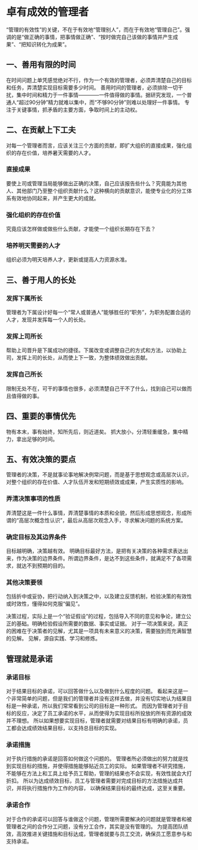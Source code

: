 # 卓有成效的管理者

“管理的有效性”的关键，不在于有效地“管理别人”，而在于有效地“管理自己”。强调的是“做正确的事情，把事情做正确”、“按时做完自己该做的事情并产生成果”、“把知识转化为成果”。

## 一、善用有限的时间
在时间问题上单凭感觉绝对不行，作为一个有效的管理者，必须弄清楚自己的目标和任务，弄清楚实现目标需要多少时间。
善用时间的管理者，必须排除一切干扰，集中时间和精力于一件事情————一件值得做的事情。据研究发现，一个普通人“超过90分钟”精力就难以集中，而“不够90分钟”则难以处理好一件事情。
专注于关键事情，抓矛盾的主要方面，争取时间上的主动权。

## 二、在贡献上下工夫
对每一个管理者而言，应该关注三个方面的贡献，即扩大组织的直接成果，强化组织的存在价值，培养暑天需要的人才。
### 直接成果
要使上司或管理当局能够做出正确的决策，自己应该报告些什么？究竟能为其他人、其他部门乃至整个组织贡献什么？这种横向的贡献意识，能使专业化的分工体系有效地协同起来，并产生更大的成就。
### 强化组织的存在价值
究竟应该怎样做或做些什么贡献，才能使一个组织长期存在下去？
### 培养明天需要的人才
组织必须为明天培养人才，更新或提高人力资源水准。

## 三、善于用人的长处
### 发挥下属所长
管理者为下属设计好每一个“常人或普通人”能够胜任的“职务”，为职务配置合适的人才，发现并发挥每一个人的长处。
### 发挥上司所长
帮助上司晋升是下属成功的捷径。下属改变或调整自己的方式和方法，以协助上司，发挥上司的长处，从而使上下一致，为整体绩效做出贡献。
### 发挥自己所长
限制无处不在，可干的事情也很多，必须清楚自己干不了什么，找到自己可以做而且值得做的事。

## 四、重要的事情优先
物有本末，事有始终，知所先后，则近道矣。
抓大放小，分清轻重缓急，集中精力，拿出足够的时间。

## 五、有效决策的要点
管理者的决策，不是就事论事地解决例常问题，而是基于思想观念或高层次认识，对整个组织的存在价值、人才队伍开发和短期绩效或成果，产生实质性的影响。
### 弄清决策事项的性质
弄清楚这是一件什么事情，弄清楚事情的本质和全貌，然后形成思想观念，形成所谓的“高层次概念性认识”，最后从高层次观念入手，寻求解决问题的系统方案。
### 确定目标及其边界条件
目标越明确，决策越有效。
明确目标最好方法，是把有关决策的各种需求表达出来，作为决策的边界条件。所谓边界条件，是达不到这些条件，就满足不了各项需求，就达不到预期的目的。
### 其他决策要领
包括折中或妥协，把行动纳入到决策之中，以及建立反馈机制，检验决策的有效性或时效性，懂得如何克服“偏见”。

决策过程，实际上是一个“验证假设”的过程，包括导入不同的意见和争论，建立公正的基础。明确检验假设所需要的数据、事实或证据。
对于一项决策来说，真正的困难在于决策者的见解，尤其是一项具有未来意义的决策，需要独到而充满智慧的见解。
见解，源自实践、学习和修炼。

## 管理就是承诺
### 承诺目标
对于结果目标的承诺，可以回答做什么以及做到什么程度的问题。
看起来这是一个非常简单的问题，但是我们的管理者并没有这样去做，并没有切实地认为结果目标是一种承诺，所以我们常常看到公司的目标是一种形式。
而因为管理者对于目标的反应，决定了员工承诺的水平，从而使得为实现目标所投放的所有资源的成效并不理想。
所以如果想要实现目标，管理者就需要对结果目标有明确的承诺，员工都会达成绩效结果目标，以支持总目标的实现。

### 承诺措施
对于执行措施的承诺是回答如何做这个问题的。
管理者所必须做出的努力就是找到实现目标的措施，并使得措施能够贴近员工的实际。
如果管理者不研究措施，不能够在方法上和工具上给予员工帮助，管理的结果也不会实现，有效性就会大打折扣。
所以为达成绩效目标，员工与管理者需要对完成目标的方法措施达成共识，并将执行措施作为工作的内容， 以确保结果目标的最终达成，这至关重要。

### 承诺合作
对于合作的承诺可以回答与谁做这个问题，管理所需要解决的问题就是管理者和被管理者之间的合作分工问题，没有分工合作，其实是没有管理的。
为提高团队绩效，高效推进关键措施和目标达成，管理者就要与员工交流，确保员工愿意参与和支持承诺。
